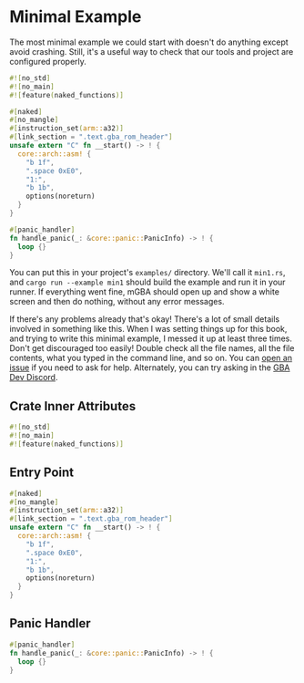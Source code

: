 
# Minimal Example

The most minimal example we could start with doesn't do anything except avoid crashing.
Still, it's a useful way to check that our tools and project are configured properly.

```rust
#![no_std]
#![no_main]
#![feature(naked_functions)]

#[naked]
#[no_mangle]
#[instruction_set(arm::a32)]
#[link_section = ".text.gba_rom_header"]
unsafe extern "C" fn __start() -> ! {
  core::arch::asm! {
    "b 1f",
    ".space 0xE0",
    "1:",
    "b 1b",
    options(noreturn)
  }
}

#[panic_handler]
fn handle_panic(_: &core::panic::PanicInfo) -> ! {
  loop {}
}
```

You can put this in your project's `examples/` directory.
We'll call it `min1.rs`, and `cargo run --example min1` should build the example and run it in your runner.
If everything went fine, mGBA should open up and show a white screen and then do nothing, without any error messages.

If there's any problems already that's okay!
There's a lot of small details involved in something like this.
When I was setting things up for this book, and trying to write this minimal example, I messed it up at least three times.
Don't get discouraged too easily!
Double check all the file names, all the file contents, what you typed in the command line, and so on.
You can [open an issue](https://github.com/Lokathor/gba-from-scratch-rs/issues) if you need to ask for help.
Alternately, you can try asking in the [GBA Dev Discord](https://discord.io/gbadev).

## Crate Inner Attributes

```rust
#![no_std]
#![no_main]
#![feature(naked_functions)]
```

## Entry Point

```rust
#[naked]
#[no_mangle]
#[instruction_set(arm::a32)]
#[link_section = ".text.gba_rom_header"]
unsafe extern "C" fn __start() -> ! {
  core::arch::asm! {
    "b 1f",
    ".space 0xE0",
    "1:",
    "b 1b",
    options(noreturn)
  }
}
```

## Panic Handler

```rust
#[panic_handler]
fn handle_panic(_: &core::panic::PanicInfo) -> ! {
  loop {}
}
```
